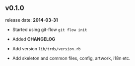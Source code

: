 ## v0.1.0

release date: **2014-03-31**

* Started using git-flow `git flow init`

* Added **CHANGELOG**

* Add version `lib/trds/version.rb`

* Add skeleton and common files, config, artwork, i18n etc.

